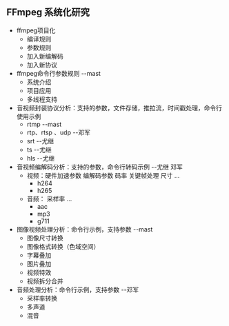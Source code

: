 

## FFmpeg 系统化研究

- ffmpeg项目化
  - 编译规则
  - 参数规则
  - 加入新编解码
  - 加入新协议
- ffmpeg命令行参数规则   --mast
  - 系统介绍
  - 项目应用
  - 多线程支持
- 音视频封装协议分析：支持的参数，文件存储，推拉流，时间戳处理，命令行使用示例
  - rtmp   --mast 
  - rtp、rtsp 、udp   --邓军
  - srt        --尤继
  - ts     --尤继
  - hls  --尤继
- 音视频编解码分析：支持的参数，命令行转码示例       --尤继 邓军
  - 视频：硬件加速参数 编解码参数 码率 关键帧处理 尺寸 ...
    - h264       
    - h265   
  - 音频： 采样率 ...
    - aac      
    - mp3
    - g711   
- 图像视频处理分析：命令行示例，支持参数       --mast 
  - 图像尺寸转换     
  - 图像格式转换（色域空间）
  - 字幕叠加
  - 图片叠加
  - 视频特效
  - 视频拆分合并
- 音频处理分析：命令行示例，支持参数       --邓军
  - 采样率转换
  - 多声道
  - 混音

